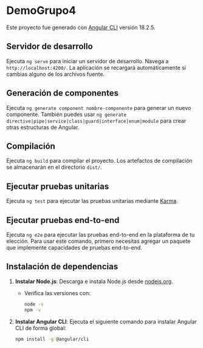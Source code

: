 # DemoGrupo4

Este proyecto fue generado con [Angular CLI](https://github.com/angular/angular-cli) versión 18.2.5.

## Servidor de desarrollo

Ejecuta `ng serve` para iniciar un servidor de desarrollo. Navega a `http://localhost:4200/`. La aplicación se recargará automáticamente si cambias alguno de los archivos fuente.

## Generación de componentes

Ejecuta `ng generate component nombre-componente` para generar un nuevo componente. También puedes usar `ng generate directive|pipe|service|class|guard|interface|enum|module` para crear otras estructuras de Angular.

## Compilación

Ejecuta `ng build` para compilar el proyecto. Los artefactos de compilación se almacenarán en el directorio `dist/`.

## Ejecutar pruebas unitarias

Ejecuta `ng test` para ejecutar las pruebas unitarias mediante [Karma](https://karma-runner.github.io).

## Ejecutar pruebas end-to-end

Ejecuta `ng e2e` para ejecutar las pruebas end-to-end en la plataforma de tu elección. Para usar este comando, primero necesitas agregar un paquete que implemente capacidades de pruebas end-to-end.

## Instalación de dependencias

1. **Instalar Node.js**: Descarga e instala Node.js desde [nodejs.org](https://nodejs.org).
   - Verifica las versiones con:
     ```bash
     node -v
     npm -v
     ```

2. **Instalar Angular CLI**: Ejecuta el siguiente comando para instalar Angular CLI de forma global:
   ```bash
   npm install -g @angular/cli
